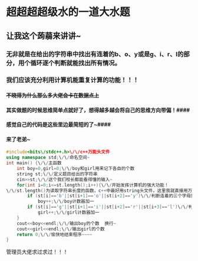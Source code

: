 # 超超超超级水的一道大水题 #
## 让我这个蒟蒻来讲讲~ ##
### 无非就是在给出的字符串中找出有连着的b、o、y或是g、i、r、l的部分，用个循环逐个判断就能找出所有情况。 ###
### 我们应该充分利用计算机能重复计算的功能！！！ ###
#### ~~不晓得为什么那么多大佬会卡在数据点上~~ ####
#### 其实做题的时候思维简单点就好了，想得越多越会将自己的思维方向带偏！####
#### 感觉自己的代码是这些里边最简短的了~####
#### 来了老弟~ ####
```cpp
#include<bits\/stdc++.h>\/\/c++万能头文件 
using namespace std;\/\/命名空间~ 
int main() {\/\/主函数 
	int boy=0,girl=0;\/\/boy和girl用来记下各自的个数 
	string st;\/\/定义题目给出的字符串 
	cin>>st;\/\/这个我们校长都能看得懂的输入~ 
	for(int i=0;i<=st.length();i++){\/\/开始发挥计算机的强大功能！
\/\/st.length()为读取字符串长度的函数，c++中最好用string头文件，这里我就直接用万能头文件了~ 
		if (st[i]=='b'||st[i+1]=='o'||st[i+2]=='y')\/\/判断连着的三个字母是否为b、o、y 
			boy++;\/\/boy计数器加一 
		if (st[i]=='g'||st[i+1]=='i'||st[i+2]=='r'||st[i+3]=='l')\/\/判断连着的三个字母是否为g、i、r、l 
			girl++;\/\/girl计数器加一 
	}
	cout<<boy<<endl;\/\/输出boy的个数  换行~ 
	cout<<girl<<endl;\/\/输出girl的个数 
	return 0;\/\/愉快地结束程序~~~~ 
}
```
管理员大佬求过求过！！！
